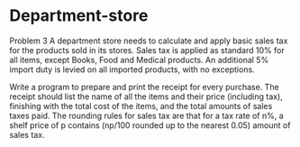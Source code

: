 # Department-store
Problem 3
A department store needs to calculate and apply basic sales tax for the products sold in its stores. Sales tax is applied as standard 10% for all items, except Books, Food and Medical products.
An additional 5% import duty is levied on all imported products, with no exceptions.

Write a program to prepare and print the receipt for every purchase. The receipt
should list the name of all the items and their price (including tax), finishing with the
total cost of the items, and the total amounts of sales taxes paid. The rounding rules
for sales tax are that for a tax rate of n%, a shelf price of p contains (np/100 rounded
up to the nearest 0.05) amount of sales tax.

